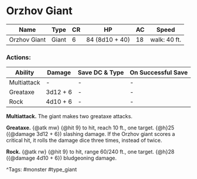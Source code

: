 # Orzhov Giant

| Name | Type | CR | HP | AC | Speed |
|------|------|----|----|----|-------|
| Orzhov Giant | Giant | 6 | 84 (8d10 + 40) | 18 | walk: 40 ft. |

### Actions:

| Ability | Damage | Save DC & Type | On Successful Save |
|---------|--------|----------------|--------------------|
| Multiattack | - | - | - |
| Greataxe | 3d12 + 6 | - | - |
| Rock | 4d10 + 6 | - | - |


**Multiattack.** The giant makes two greataxe attacks.

**Greataxe.** {@atk mw} {@hit 9} to hit, reach 10 ft., one target. {@h}25 ({@damage 3d12 + 6}) slashing damage. If the Orzhov giant scores a critical hit, it rolls the damage dice three times, instead of twice.

**Rock.** {@atk rw} {@hit 9} to hit, range 60/240 ft., one target. {@h}28 ({@damage 4d10 + 6}) bludgeoning damage.

^Tags: #monster #type_giant